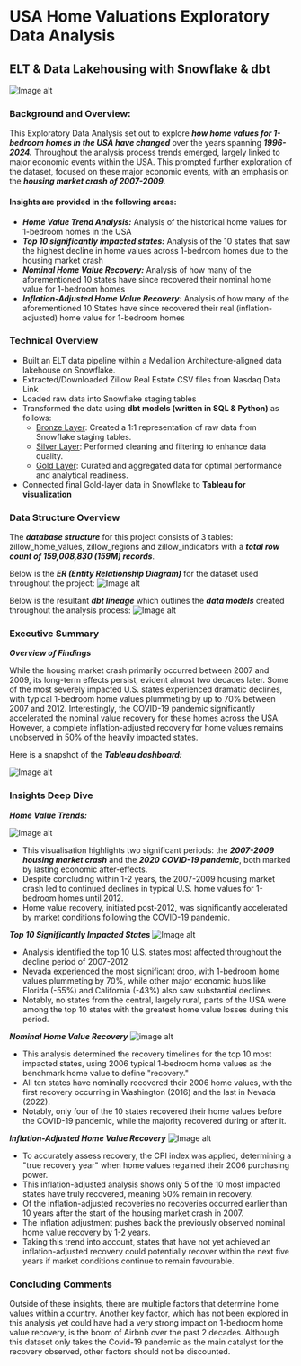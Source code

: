 # USA Home Valuations Exploratory Data Analysis
## ELT & Data Lakehousing with Snowflake & dbt
![Image alt](https://github.com/tebogo-m/zillow-usa-project/blob/main/images/diagrams/V5_Achictecture_Diagram.drawio.png)

### Background and Overview:
This Exploratory Data Analysis set out to explore ***how home values for 1-bedroom homes in the USA have changed*** over the years spanning ***1996-2024.*** Throughout the analysis process trends emerged, largely linked to major economic events within the USA. This prompted further exploration of the dataset, focused on these major economic events, with an emphasis on the ***housing market crash of 2007-2009.***

#### Insights are provided in the following areas:
- ***Home Value Trend Analysis:*** Analysis of the historical home values for 1-bedroom homes in the USA
- ***Top 10 significantly impacted states:*** Analysis of the 10 states that saw the highest decline in home values across 1-bedroom homes due to the housing market crash
- ***Nominal Home Value Recovery:*** Analysis of how many of the aforementioned 10 states have since recovered their nominal home value for 1-bedroom homes
- ***Inflation-Adjusted Home Value Recovery:*** Analysis of how many of the aforementioned 10 States have since recovered their real (inflation-adjusted)  home value for 1-bedroom homes

### Technical Overview
- Built an ELT data pipeline within a Medallion Architecture-aligned data lakehouse on Snowflake.
- Extracted/Downloaded Zillow Real Estate CSV files from Nasdaq Data Link
- Loaded raw data into Snowflake staging tables
- Transformed the data using **dbt models (written in SQL & Python)** as follows:
  - [Bronze Layer](https://github.com/tebogo-m/zillow-usa-project/tree/main/zillow_pipeline/models/bronze): Created a 1:1 representation of raw data from Snowflake staging tables.
  - [Silver Layer](https://github.com/tebogo-m/zillow-usa-project/tree/main/zillow_pipeline/models/silver): Performed cleaning and filtering to enhance data quality.
  - [Gold Layer](https://github.com/tebogo-m/zillow-usa-project/tree/main/zillow_pipeline/models/gold): Curated and aggregated data for optimal performance and analytical readiness.
- Connected final Gold-layer data in Snowflake to **Tableau for visualization**


### Data Structure Overview
The ***database structure*** for this project consists of 3 tables:  zillow_home_values, zillow_regions and zillow_indicators with a ***total row count of 159,008,830 (159M) records***.

Below is the ***ER (Entity Relationship Diagram)*** for the dataset used throughout the project:
![Image alt](https://github.com/tebogo-m/zillow-usa-project/blob/main/images/diagrams/ER_diagram.png)


Below is the resultant ***dbt lineage*** which outlines the ***data models*** created throughout the analysis process:
![Image alt](https://github.com/tebogo-m/zillow-usa-project/blob/main/images/diagrams/dbt_lineage_final.png)

### Executive Summary

***Overview of Findings***

While the housing market crash primarily occurred between 2007 and 2009, its long-term effects persist, evident almost two decades later. Some of the most severely impacted U.S. states experienced dramatic declines, with typical 1-bedroom home values plummeting by up to 70% between 2007 and 2012. Interestingly, the COVID-19 pandemic significantly accelerated the nominal value recovery for these homes across the USA. However, a complete inflation-adjusted recovery for home values remains unobserved in 50% of the heavily impacted states.

Here is a snapshot of the ***Tableau dashboard:*** 

![Image alt](https://github.com/tebogo-m/zillow-usa-project/blob/main/images/dashboard_screenshots/final_dashboard_for_uploading_06_2025.png)

### Insights Deep Dive


***Home Value Trends:***

![Image alt](https://github.com/tebogo-m/zillow-usa-project/blob/main/images/dashboard_screenshots/usa_typical_home_values_for_1_bedroom_homes_1996_to_2025_final_image.png)

- This visualisation highlights two significant periods: the ***2007-2009 housing market crash*** and the ***2020 COVID-19 pandemic***, both marked by lasting economic after-effects.
- Despite concluding within 1-2 years, the 2007-2009 housing market crash led to continued declines in typical U.S. home values for 1-bedroom homes until 2012.
- Home value recovery, initiated post-2012, was significantly accelerated by market conditions following the COVID-19 pandemic.

***Top 10 Significantly Impacted States***
![Image alt](https://github.com/tebogo-m/zillow-usa-project/blob/main/images/dashboard_screenshots/top_10_declining_states_map_2007_to_2012.png)

- Analysis identified the top 10 U.S. states most affected throughout the decline period of 2007-2012
- Nevada experienced the most significant drop, with 1-bedroom home values plummeting by 70%, while other major economic hubs like Florida (-55%) and California (-43%) also saw substantial declines.
- Notably, no states from the central, largely rural, parts of the USA were among the top 10 states with the greatest home value losses during this period.

***Nominal Home Value Recovery***
![image alt](https://github.com/tebogo-m/zillow-usa-project/blob/main/images/dashboard_screenshots/total_years_to_recover_nominal_value.png)

- This analysis determined the recovery timelines for the top 10 most impacted states, using 2006 typical 1-bedroom home values as the benchmark home value to define "recovery."
- All ten states have nominally recovered their 2006 home values, with the first recovery occurring in Washington (2016) and the last in Nevada (2022).
- Notably, only four of the 10 states recovered their home values before the COVID-19 pandemic, while the majority recovered during or after it.

***Inflation-Adjusted Home Value Recovery***
![Image alt](https://github.com/tebogo-m/zillow-usa-project/blob/main/images/dashboard_screenshots/total_years_to%20recover_cpi_adjusted_06_2025_new.png)

- To accurately assess recovery, the CPI index was applied, determining a "true recovery year" when home values regained their 2006 purchasing power.
- This inflation-adjusted analysis shows only 5 of the 10 most impacted states have truly recovered, meaning 50% remain in recovery.
- Of the inflation-adjusted recoveries no recoveries occurred earlier than 10 years after the start of the housing market crash in 2007.
- The inflation adjustment pushes back the previously observed nominal home value recovery by 1-2 years. 
- Taking this trend into account, states that have not yet achieved an inflation-adjusted recovery could potentially recover within the next five years if market conditions continue to remain favourable.

### Concluding Comments

Outside of these insights, there are multiple factors that determine home values within a country. Another key factor, which has not been explored in this analysis yet could have had a very strong impact on 1-bedroom home value recovery, is the boom of Airbnb over the past 2 decades. Although this dataset only takes the Covid-19 pandemic as the main catalyst for the recovery observed, other factors should not be discounted. 









